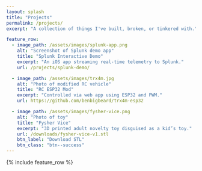 ```yaml
---
layout: splash
title: "Projects"
permalink: /projects/
excerpt: "A collection of things I've built, broken, or tinkered with."

feature_row:
  - image_path: /assets/images/splunk-app.png
    alt: "Screenshot of Splunk demo app"
    title: "Splunk Interactive Demo"
    excerpt: "An iOS app streaming real-time telemetry to Splunk."
    url: /projects/splunk-demo/

  - image_path: /assets/images/trx4m.jpg
    alt: "Photo of modified RC vehicle"
    title: "RC ESP32 Mod"
    excerpt: "Controlled via web app using ESP32 and PWM."
    url: https://github.com/benbigbeard/trx4m-esp32

  - image_path: /assets/images/fysher-vice.png
    alt: "Photo of toy"
    title: "Fysher Vice"
    excerpt: "3D printed adult novelty toy disguised as a kid’s toy."
    url: /downloads/fysher-vice-v1.stl
    btn_label: "Download STL"
    btn_class: "btn--success"
---
```


{% include feature_row %}

